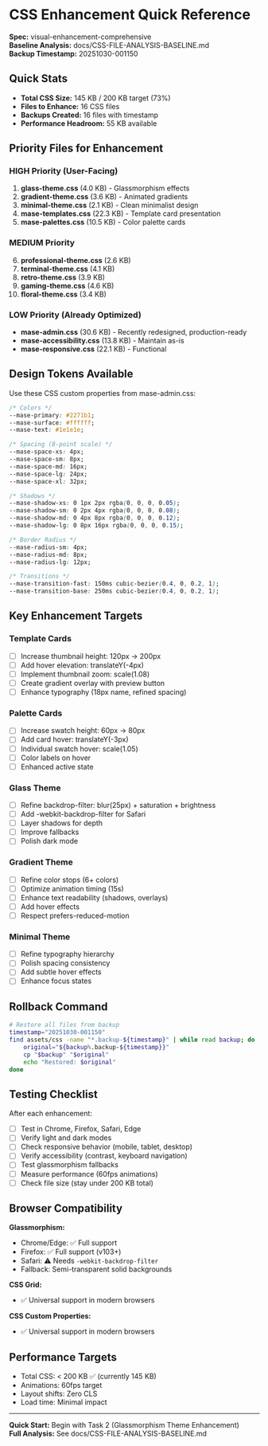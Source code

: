 # CSS Enhancement Quick Reference

**Spec:** visual-enhancement-comprehensive  
**Baseline Analysis:** docs/CSS-FILE-ANALYSIS-BASELINE.md  
**Backup Timestamp:** 20251030-001150

## Quick Stats

- **Total CSS Size:** 145 KB / 200 KB target (73%)
- **Files to Enhance:** 16 CSS files
- **Backups Created:** 16 files with timestamp
- **Performance Headroom:** 55 KB available

## Priority Files for Enhancement

### HIGH Priority (User-Facing)
1. **glass-theme.css** (4.0 KB) - Glassmorphism effects
2. **gradient-theme.css** (3.6 KB) - Animated gradients
3. **minimal-theme.css** (2.1 KB) - Clean minimalist design
4. **mase-templates.css** (22.3 KB) - Template card presentation
5. **mase-palettes.css** (10.5 KB) - Color palette cards

### MEDIUM Priority
6. **professional-theme.css** (2.6 KB)
7. **terminal-theme.css** (4.1 KB)
8. **retro-theme.css** (3.9 KB)
9. **gaming-theme.css** (4.6 KB)
10. **floral-theme.css** (3.4 KB)

### LOW Priority (Already Optimized)
- **mase-admin.css** (30.6 KB) - Recently redesigned, production-ready
- **mase-accessibility.css** (13.8 KB) - Maintain as-is
- **mase-responsive.css** (22.1 KB) - Functional

## Design Tokens Available

Use these CSS custom properties from mase-admin.css:

```css
/* Colors */
--mase-primary: #2271b1;
--mase-surface: #ffffff;
--mase-text: #1e1e1e;

/* Spacing (8-point scale) */
--mase-space-xs: 4px;
--mase-space-sm: 8px;
--mase-space-md: 16px;
--mase-space-lg: 24px;
--mase-space-xl: 32px;

/* Shadows */
--mase-shadow-xs: 0 1px 2px rgba(0, 0, 0, 0.05);
--mase-shadow-sm: 0 2px 4px rgba(0, 0, 0, 0.08);
--mase-shadow-md: 0 4px 8px rgba(0, 0, 0, 0.12);
--mase-shadow-lg: 0 8px 16px rgba(0, 0, 0, 0.15);

/* Border Radius */
--mase-radius-sm: 4px;
--mase-radius-md: 8px;
--mase-radius-lg: 12px;

/* Transitions */
--mase-transition-fast: 150ms cubic-bezier(0.4, 0, 0.2, 1);
--mase-transition-base: 250ms cubic-bezier(0.4, 0, 0.2, 1);
```

## Key Enhancement Targets

### Template Cards
- [ ] Increase thumbnail height: 120px → 200px
- [ ] Add hover elevation: translateY(-4px)
- [ ] Implement thumbnail zoom: scale(1.08)
- [ ] Create gradient overlay with preview button
- [ ] Enhance typography (18px name, refined spacing)

### Palette Cards
- [ ] Increase swatch height: 60px → 80px
- [ ] Add card hover: translateY(-3px)
- [ ] Individual swatch hover: scale(1.05)
- [ ] Color labels on hover
- [ ] Enhanced active state

### Glass Theme
- [ ] Refine backdrop-filter: blur(25px) + saturation + brightness
- [ ] Add -webkit-backdrop-filter for Safari
- [ ] Layer shadows for depth
- [ ] Improve fallbacks
- [ ] Polish dark mode

### Gradient Theme
- [ ] Refine color stops (6+ colors)
- [ ] Optimize animation timing (15s)
- [ ] Enhance text readability (shadows, overlays)
- [ ] Add hover effects
- [ ] Respect prefers-reduced-motion

### Minimal Theme
- [ ] Refine typography hierarchy
- [ ] Polish spacing consistency
- [ ] Add subtle hover effects
- [ ] Enhance focus states

## Rollback Command

```bash
# Restore all files from backup
timestamp="20251030-001150"
find assets/css -name "*.backup-${timestamp}" | while read backup; do
    original="${backup%.backup-${timestamp}}"
    cp "$backup" "$original"
    echo "Restored: $original"
done
```

## Testing Checklist

After each enhancement:
- [ ] Test in Chrome, Firefox, Safari, Edge
- [ ] Verify light and dark modes
- [ ] Check responsive behavior (mobile, tablet, desktop)
- [ ] Verify accessibility (contrast, keyboard navigation)
- [ ] Test glassmorphism fallbacks
- [ ] Measure performance (60fps animations)
- [ ] Check file size (stay under 200 KB total)

## Browser Compatibility

**Glassmorphism:**
- Chrome/Edge: ✅ Full support
- Firefox: ✅ Full support (v103+)
- Safari: ⚠️ Needs `-webkit-backdrop-filter`
- Fallback: Semi-transparent solid backgrounds

**CSS Grid:**
- ✅ Universal support in modern browsers

**CSS Custom Properties:**
- ✅ Universal support in modern browsers

## Performance Targets

- Total CSS: < 200 KB ✅ (currently 145 KB)
- Animations: 60fps target
- Layout shifts: Zero CLS
- Load time: Minimal impact

---

**Quick Start:** Begin with Task 2 (Glassmorphism Theme Enhancement)  
**Full Analysis:** See docs/CSS-FILE-ANALYSIS-BASELINE.md
